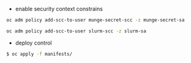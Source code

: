 
- enable security context constrains
```bash
oc adm policy add-scc-to-user munge-secret-scc -z munge-secret-sa
```
```bash
oc adm policy add-scc-to-user slurm-scc -z slurm-sa
```

- deploy control
```bash
$ oc apply -f manifests/
```